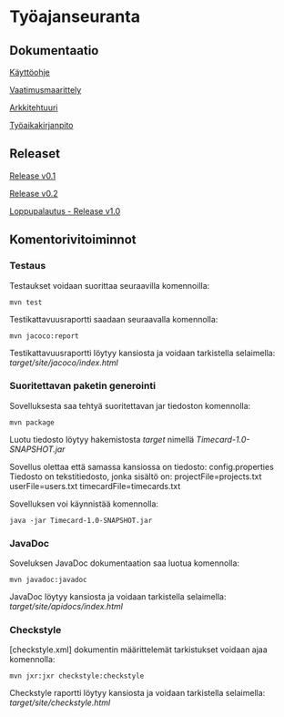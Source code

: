 # Työajanseuranta

## Dokumentaatio

[Käyttöohje](https://github.com/tjvalkonen/ot-harjoitustyo/blob/master/dokumentointi/kayttoohje.md)

[Vaatimusmaarittely](https://github.com/tjvalkonen/ot-harjoitustyo/blob/master/dokumentointi/vaatimusmaarittely.md)

[Arkkitehtuuri](https://github.com/tjvalkonen/ot-harjoitustyo/blob/master/dokumentointi/arkkitehtuuri.md)

[Työaikakirjanpito](https://github.com/tjvalkonen/ot-harjoitustyo/blob/master/dokumentointi/tyoaikakirjanpito.md)

## Releaset

[Release v0.1](https://github.com/tjvalkonen/ot-harjoitustyo/releases/tag/v0.1)

[Release v0.2](https://github.com/tjvalkonen/ot-harjoitustyo/releases/tag/v0.2)

[Loppupalautus - Release v1.0](https://github.com/tjvalkonen/ot-harjoitustyo/releases/tag/v1.0)

## Komentorivitoiminnot

### Testaus

Testaukset voidaan suorittaa seuraavilla komennoilla:

```
mvn test
```

Testikattavuusraportti saadaan seuraavalla komennolla:

```
mvn jacoco:report
```

Testikattavuusraportti löytyy kansiosta ja voidaan tarkistella selaimella:
_target/site/jacoco/index.html_

### Suoritettavan paketin generointi

Sovelluksesta saa tehtyä suoritettavan jar tiedoston komennolla:

```
mvn package
```

Luotu tiedosto löytyy hakemistosta _target_ nimellä _Timecard-1.0-SNAPSHOT.jar_

Sovellus olettaa että samassa kansiossa on tiedosto: config.properties
Tiedosto on tekstitiedosto, jonka sisältö on:
projectFile=projects.txt
userFile=users.txt
timecardFile=timecards.txt

Sovelluksen voi käynnistää komennolla:

```
java -jar Timecard-1.0-SNAPSHOT.jar
```

### JavaDoc

Soveluksen JavaDoc dokumentaation saa luotua komennolla:

```
mvn javadoc:javadoc
```

JavaDoc löytyy kansiosta ja voidaan tarkistella selaimella:
_target/site/apidocs/index.html_

### Checkstyle

[checkstyle.xml] dokumentin määrittelemät tarkistukset voidaan ajaa komennolla:

```
mvn jxr:jxr checkstyle:checkstyle
```

Checkstyle raportti löytyy kansiosta ja voidaan tarkistella selaimella:
 _target/site/checkstyle.html_
